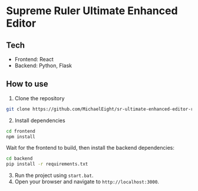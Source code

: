 # Supreme Ruler Ultimate Enhanced Editor

## Tech
- Frontend: React
- Backend: Python, Flask

## How to use
1. Clone the repository
```bash
git clone https://github.com/MichaelEight/sr-ultimate-enhanced-editor-react.git
```
2. Install dependencies
```bash
cd frontend
npm install
```
Wait for the frontend to build, then install the backend dependencies:
```bash
cd backend
pip install -r requirements.txt
```
3. Run the project using `start.bat`.
4. Open your browser and navigate to `http://localhost:3000`.